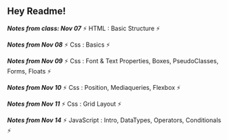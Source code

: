 
##  Hey Readme!
***Notes from class: Nov 07*** ⚡ HTML : Basic Structure ⚡

***Notes from Nov 08*** ⚡ Css : Basics ⚡

***Notes from Nov 09*** ⚡ Css : Font & Text Properties, Boxes, PseudoClasses, Forms, Floats ⚡

***Notes from Nov 10*** ⚡ Css : Position, Mediaqueries, Flexbox ⚡

***Notes from Nov 11*** ⚡ Css : Grid Layout ⚡

***Notes from Nov 14*** ⚡ JavaScript : Intro, DataTypes, Operators, Conditionals ⚡



